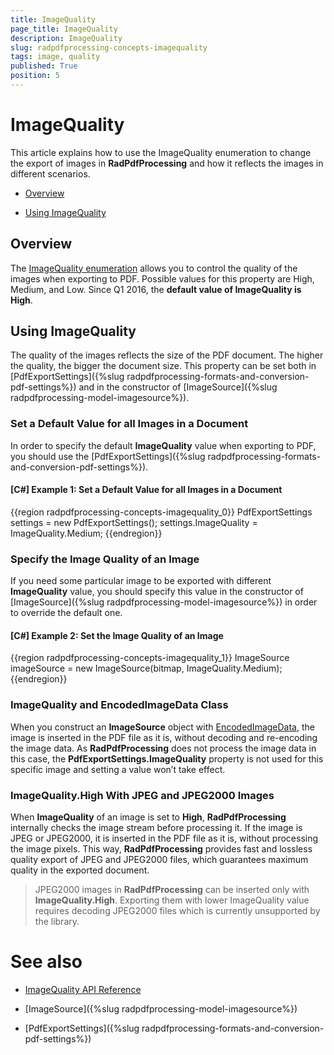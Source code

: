 ```yaml
---
title: ImageQuality
page_title: ImageQuality
description: ImageQuality
slug: radpdfprocessing-concepts-imagequality
tags: image, quality
published: True
position: 5
---
```


# ImageQuality 

This article explains how to use the ImageQuality enumeration to change the export of images in **RadPdfProcessing** and how it reflects the images in different scenarios.

* [Overview](#overview)

* [Using ImageQuality](#using-imagequality)

## Overview

The [ImageQuality enumeration](http://docs.telerik.com/devtools/wpf/api/html/T_Telerik_Windows_Documents_Fixed_FormatProviders_Pdf_Export_ImageQuality.htm) allows you to control the quality of the images when exporting to PDF. Possible values for this property are High, Medium, and Low. Since Q1 2016, the **default value of ImageQuality is High**.


## Using ImageQuality

The quality of the images reflects the size of the PDF document. The higher the quality, the bigger the document size. This property can be set both in [PdfExportSettings]({%slug radpdfprocessing-formats-and-conversion-pdf-settings%}) and in the constructor of [ImageSource]({%slug radpdfprocessing-model-imagesource%}). 
### Set a Default Value for all Images in a Document
 
In order to specify the default **ImageQuality** value when exporting to PDF, you should use the [PdfExportSettings]({%slug radpdfprocessing-formats-and-conversion-pdf-settings%}).

#### __[C#] Example 1: Set a Default Value for all Images in a Document__

{{region radpdfprocessing-concepts-imagequality_0}}
	PdfExportSettings settings = new PdfExportSettings();
    settings.ImageQuality = ImageQuality.Medium;
{{endregion}}

### Specify the Image Quality of an Image

If you need some particular image to be exported with different **ImageQuality** value, you should specify this value in the constructor of [ImageSource]({%slug radpdfprocessing-model-imagesource%}) in order to override the default one.

#### __[C#] Example 2: Set the Image Quality of an Image__

{{region radpdfprocessing-concepts-imagequality_1}}
	ImageSource imageSource = new ImageSource(bitmap, ImageQuality.Medium);
{{endregion}}

### ImageQuality and EncodedImageData Class

When you construct an **ImageSource** object with [EncodedImageData](http://docs.telerik.com/devtools/wpf/api/html/T_Telerik_Windows_Documents_Fixed_Model_Resources_EncodedImageData.htm), the image is inserted in the PDF file as it is, without decoding and re-encoding the image data. As **RadPdfProcessing** does not process the image data in this case, the **PdfExportSettings.ImageQuality** property is not used for this specific image and setting a value won’t take effect.

### ImageQuality.High With JPEG and JPEG2000 Images

When **ImageQuality** of an image is set to **High**, **RadPdfProcessing** internally checks the image stream before processing it. If the image is JPEG or JPEG2000, it is inserted in the PDF file as it is, without processing the image pixels. This way, **RadPdfProcessing** provides fast and lossless quality export of JPEG and JPEG2000 files, which guarantees maximum quality in the exported document.

> JPEG2000 images in **RadPdfProcessing** can be inserted only with **ImageQuality.High**. Exporting them with lower ImageQuality value requires decoding JPEG2000 files which is currently unsupported by the library. 

# See also

* [ImageQuality API Reference](http://docs.telerik.com/devtools/wpf/api/html/T_Telerik_Windows_Documents_Fixed_FormatProviders_Pdf_Export_ImageQuality.htm)

* [ImageSource]({%slug radpdfprocessing-model-imagesource%})

* [PdfExportSettings]({%slug radpdfprocessing-formats-and-conversion-pdf-settings%})